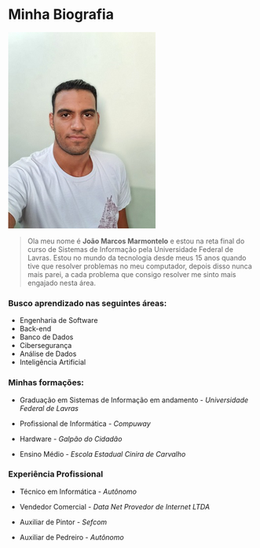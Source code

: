 # Minha Biografia

![](joao.jpg)
> Ola meu nome é **João Marcos Marmontelo** e estou na reta final do curso de Sistemas de Informação pela Universidade Federal de Lavras. Estou no mundo da tecnologia desde meus 15 anos quando tive que resolver problemas no meu computador, depois disso nunca mais parei, a cada problema que consigo resolver me sinto mais engajado nesta área.

### Busco aprendizado nas seguintes áreas:

* Engenharia de Software
* Back-end
* Banco de Dados
* Cibersegurança
* Análise de Dados
* Inteligência Artificial

### Minhas formações:

* Graduação em Sistemas de Informação em andamento - *Universidade Federal de Lavras*

* Profissional de Informática - *Compuway*

* Hardware - *Galpão do Cidadão*

* Ensino Médio - *Escola Estadual Cinira de Carvalho*

### Experiência Profissional

* Técnico em Informática - *Autônomo*

* Vendedor Comercial - *Data Net Provedor de Internet LTDA*

* Auxiliar de Pintor - *Sefcom*

* Auxiliar de Pedreiro - *Autônomo*





